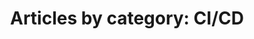 ---
layout: blog_by_category
title: 'Articles by category: CI/CD'
description: "Articles by category: Articles - Grove Technologies - Washington DC's best Mac Support company for Digital Agencies"
category: ci-cd
permalink: "/blog/category/ci-cd/"
image: /assets/images/photos/photo-10.jpg
tagline: "<br>Our Blog"
---